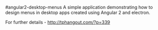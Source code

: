 #angular2-desktop-menus
A simple application demonstrating how to design menus in desktop apps created using Angular 2 and electron.

For further details - http://tphangout.com/?p=339
